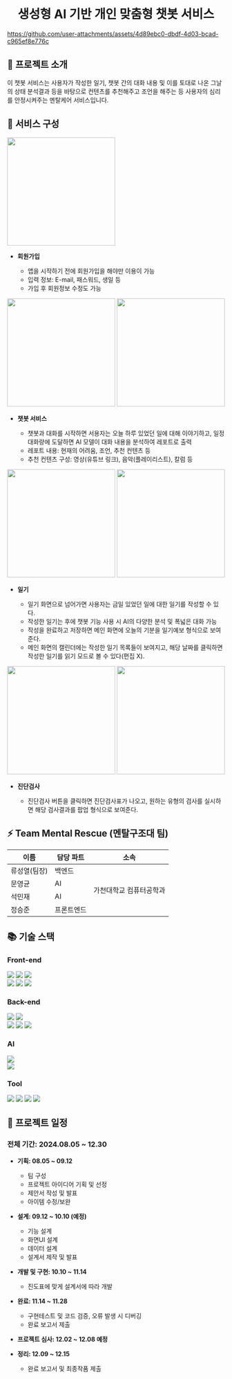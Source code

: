 <h1 align="center"> 
  생성형 AI 기반 개인 맞춤형 챗봇 서비스
</h1>

https://github.com/user-attachments/assets/4d89ebc0-dbdf-4d03-bcad-c965ef8e776c


## 📌 프로젝트 소개
이 챗봇 서비스는 사용자가 작성한 일기, 챗봇 간의 대화 내용 및 이를 토대로 나온 그날의 상태 분석결과 등을 바탕으로 컨텐츠를 추천해주고 조언을 해주는 등 사용자의 심리를 안정시켜주는 멘탈케어 서비스입니다. 

## 📘 서비스 구성

<img src="https://github.com/user-attachments/assets/2b54b239-9b86-4aa5-8c32-109018b9080a" width="250"/>

- **회원가입**
  
  - 앱을 시작하기 전에 회원가입을 해야만 이용이 가능
  - 입력 정보: E-mail, 패스워드, 생일 등
  - 가입 후 회원정보 수정도 가능

<p>
  <img src="https://github.com/user-attachments/assets/901ac321-dbfc-48ee-8656-cdf1f7e23e34" width="250"/>
  <img src="https://github.com/user-attachments/assets/1872d1c5-7980-44fd-95a1-9ff03454b3a0" width="250"/>
</p>

- **챗봇 서비스**

  - 챗봇과 대화를 시작하면 서용자는 오늘 하루 있었던 일에 대해 이야기하고, 일정 대화량에 도달하면 AI 모델이 대화 내용을 분석하여 레포트로 출력
  - 레포트 내용: 현재의 어려움, 조언, 추천 컨텐츠 등
  - 추천 컨텐츠 구성: 영상(유튜브 링크), 음악(플레이리스트), 칼럼 등
 
<p>
  <img src="https://github.com/user-attachments/assets/b8176cb0-bb59-46ff-b75d-a5e0dc2fdf49" width="250"/>
  <img src="https://github.com/user-attachments/assets/5a1bd9d3-e96d-45c5-9f49-da4eddb04862" width="250"/>
</p>
   
- **일기**
  
  - 일기 화면으로 넘어가면 사용자는 금일 있었던 일에 대한 일기를 작성할 수 있다.
  - 작성한 일기는 후에 챗봇 기능 사용 시 AI의 다양한 분석 및 폭넓은 대화 가능
  - 작성을 완료하고 저장하면 메인 화면에 오늘의 기분을 일기예보 형식으로 보여준다.
  - 메인 화면의 캘린더에는 작성한 일기 목록들이 보여지고, 해당 날짜를 클릭하면 작성한 일기를 읽기 모드로 볼 수 있다(편집 X).   
 
<p>
  <img src="https://github.com/user-attachments/assets/719beed1-7718-450f-a81a-05688f19b28e" width="250"/>
  <img src="https://github.com/user-attachments/assets/d37bf774-25fe-4c4c-8a87-dc092f38ad4b" width="250"/>
</p>

- **진단검사**
  
  - 진단검사 버튼을 클릭하면 진단검사표가 나오고, 원하는 유형의 검사를 실시하면 해당 검사결과를 팝업 형식으로 보여준다.

## ⚡ Team Mental Rescue (멘탈구조대 팀)

<table style="border: 2px;">
  <thead>
    <tr>
      <th> 이름 </th>
      <th> 담당 파트 </th>
      <th> 소속 </th>
    </tr>
  </thead>
  <tbody>
    <tr>
      <td> 류성열(팀장) </td>
      <td> 백엔드 </td>
      <td rowspan="4"> 가천대학교 컴퓨터공학과 </td>
    </tr>
    <tr>
      <td> 문영균 </td>
      <td> AI </td>
    </tr>
    <tr>
      <td> 석민재 </td>
      <td> AI </td>
    </tr>
    <tr>
      <td> 정승준 </td>
      <td> 프론트엔드 </td>
    </tr>
  </tbody>  
</table>

## 📚 기술 스택

### Front-end 
<div> 
  <img src="https://img.shields.io/badge/html5-E34F26?style=for-the-badge&logo=html5&logoColor=white"> 
  <img src="https://img.shields.io/badge/css-1572B6?style=for-the-badge&logo=css3&logoColor=white"> 
  <img src="https://img.shields.io/badge/javascript-F7DF1E?style=for-the-badge&logo=javascript&logoColor=black"> 
  <br>
 
  <img src="https://img.shields.io/badge/node.js-339933?style=for-the-badge&logo=Node.js&logoColor=white">
  <img src="https://img.shields.io/badge/react-61DAFB?style=for-the-badge&logo=react&logoColor=black">
  <img src="https://img.shields.io/badge/react native-61DAFB?style=for-the-badge&logo=react&logoColor=black">
</div>  



### Back-end
<div>
  <img src="https://img.shields.io/badge/java-007396?style=for-the-badge&logo=java&logoColor=white">
  <img src="https://img.shields.io/badge/junit5-25A162?style=for-the-badge&logo=junit5&logoColor=white">
  <br>
  
  <img src="https://img.shields.io/badge/spring-6DB33F?style=for-the-badge&logo=spring&logoColor=white">
  <img src="https://img.shields.io/badge/spring boot-6DB33F?style=for-the-badge&logo=springboot&logoColor=white">
  <img src="https://img.shields.io/badge/spring security-6DB33F?style=for-the-badge&logo=springsecurity&logoColor=white">
</div>

### AI
<div>
  <img src="https://img.shields.io/badge/python-3776AB?style=for-the-badge&logo=python&logoColor=white"> <br>
  <img src="https://img.shields.io/badge/flask-000000?style=for-the-badge&logo=flask&logoColor=white">
</div>

### Tool
<div>
  <img src="https://img.shields.io/badge/github-181717?style=for-the-badge&logo=github&logoColor=white">
  <img src="https://img.shields.io/badge/notion-000000?style=for-the-badge&logo=notion&logoColor=white">
  <img src="https://img.shields.io/badge/discord-5865F2?style=for-the-badge&logo=discord&logoColor=white">
  <img src="https://img.shields.io/badge/figma-F24E1E?style=for-the-badge&logo=figma&logoColor=white">
</div>


## 📆 프로젝트 일정

### 전체 기간: 2024.08.05 ~ 12.30

- **기획: 08.05 ~ 09.12**
  
  - 팀 구성
  - 프로젝트 아이디어 기획 및 선정
  - 제안서 작성 및 발표
  - 아이템 수정/보완

- **설계: 09.12 ~ 10.10 (예정)**

  - 기능 설계
  - 화면UI 설계
  - 데이터 설계
  - 설계서 제작 및 발표

- **개발 및 구현: 10.10 ~ 11.14**

  - 진도표에 맞게 설계서에 따라 개발

- **완료: 11.14 ~ 11.28**

  - 구현테스트 및 코드 검증, 오류 발생 시 디버깅
  - 완료 보고서 제출

- **프로젝트 심사: 12.02 ~ 12.08 예정**

- **정리: 12.09 ~ 12.15**

  - 완료 보고서 및 최종작품 제출 
